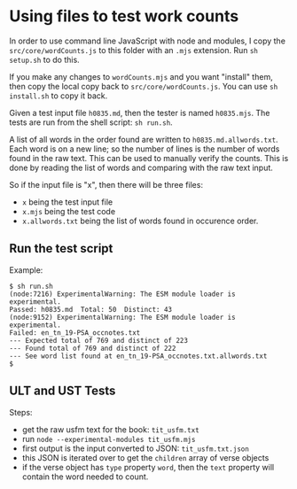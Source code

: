 # Using files to test work counts

In order to use command line JavaScript with node and modules, 
I copy the `src/core/wordCounts.js` to this folder with an `.mjs`
extension. Run `sh setup.sh` to do this.

If you make any changes to `wordCounts.mjs` and you want "install"
them, then copy the local copy back to `src/core/wordCounts.js`.
You can use `sh install.sh` to copy it back.

Given a test input file `h0835.md`, then the tester is named 
`h0835.mjs`. The tests are run from the shell script: `sh run.sh`.

A list of all words in the order found are written to `h0835.md.allwords.txt`. Each word is on a new line; so the number of lines is the number of words found in the raw text. This can be used to manually verify the counts. This is done by reading the list of words and comparing with the raw text input.

So if the input file is "x", then there will be three files:
- `x` being the test input file
- `x.mjs` being the test code
- `x.allwords.txt` being the list of words found in occurence order.

## Run the test script

Example:

```
$ sh run.sh
(node:7216) ExperimentalWarning: The ESM module loader is experimental.
Passed: h0835.md  Total: 50  Distinct: 43
(node:9152) ExperimentalWarning: The ESM module loader is experimental.
Failed: en_tn_19-PSA_occnotes.txt
--- Expected total of 769 and distinct of 223
--- Found total of 769 and distinct of 222
--- See word list found at en_tn_19-PSA_occnotes.txt.allwords.txt
$
```

## ULT and UST Tests

Steps:
- get the raw usfm text for the book: `tit_usfm.txt`
- run `node --experimental-modules tit_usfm.mjs`
- first output is the input converted to JSON: `tit_usfm.txt.json`
- this JSON is iterated over to get the `children` array of verse objects
- if the verse object has `type` property `word`, then the `text` property will contain the word needed to count.
